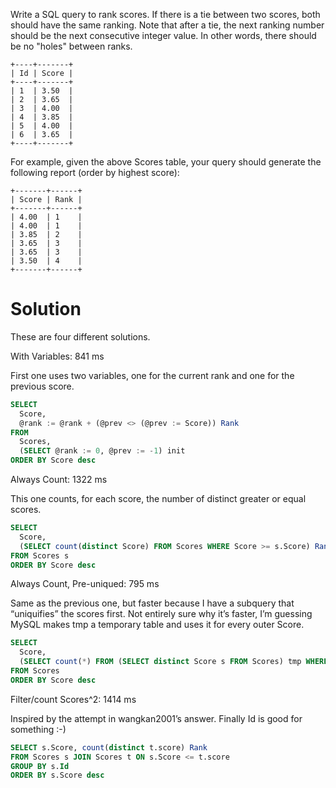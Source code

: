 Write a SQL query to rank scores. If there is a tie between two scores, both should have the same ranking. Note that after a tie, the next ranking number should be the next consecutive integer value. In other words, there should be no "holes" between ranks.

```
+----+-------+
| Id | Score |
+----+-------+
| 1  | 3.50  |
| 2  | 3.65  |
| 3  | 4.00  |
| 4  | 3.85  |
| 5  | 4.00  |
| 6  | 3.65  |
+----+-------+
```

For example, given the above Scores table, your query should generate the following report (order by highest score):

```
+-------+------+
| Score | Rank |
+-------+------+
| 4.00  | 1    |
| 4.00  | 1    |
| 3.85  | 2    |
| 3.65  | 3    |
| 3.65  | 3    |
| 3.50  | 4    |
+-------+------+
```

# Solution

These are four different solutions.

With Variables: 841 ms

First one uses two variables, one for the current rank and one for the previous score.

```sql
SELECT
  Score,
  @rank := @rank + (@prev <> (@prev := Score)) Rank
FROM
  Scores,
  (SELECT @rank := 0, @prev := -1) init
ORDER BY Score desc
```

Always Count: 1322 ms

This one counts, for each score, the number of distinct greater or equal scores.

```sql
SELECT
  Score,
  (SELECT count(distinct Score) FROM Scores WHERE Score >= s.Score) Rank
FROM Scores s
ORDER BY Score desc
```

Always Count, Pre-uniqued: 795 ms

Same as the previous one, but faster because I have a subquery that “uniquifies” the scores first. Not entirely sure why it’s faster, I’m guessing MySQL makes tmp a temporary table and uses it for every outer Score.

```sql
SELECT
  Score,
  (SELECT count(*) FROM (SELECT distinct Score s FROM Scores) tmp WHERE s >= Score) Rank
FROM Scores
ORDER BY Score desc
```

Filter/count Scores^2: 1414 ms

Inspired by the attempt in wangkan2001’s answer. Finally Id is good for something :-)

```sql
SELECT s.Score, count(distinct t.score) Rank
FROM Scores s JOIN Scores t ON s.Score <= t.score
GROUP BY s.Id
ORDER BY s.Score desc
```

